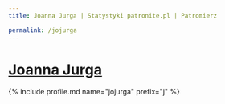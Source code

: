 ```yaml
---
title: Joanna Jurga | Statystyki patronite.pl | Patromierz

permalink: /jojurga
---
```


# [Joanna Jurga](https://patronite.pl/jojurga)

{% include profile.md name="jojurga" prefix="j" %}
